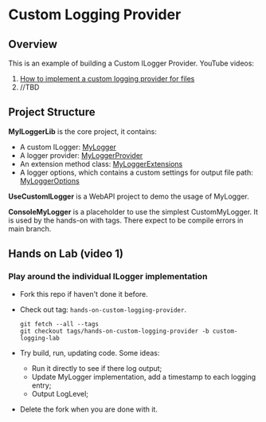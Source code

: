 # Custom Logging Provider

## Overview

This is an example of building a Custom ILogger Provider. YouTube videos:

1. [How to implement a custom logging provider for files](https://youtu.be/3RUpYR4dZM4)
2. //TBD

## Project Structure

**MyILoggerLib** is the core project, it contains:

* A custom ILogger: [MyLogger](./MyILoggerLib/MyLogger.cs)
* A logger provider: [MyLoggerProvider](./MyILoggerLib/MyLoggerProvider.cs)
* An extension method class: [MyLoggerExtensions](./MyILoggerLib/MyLoggerExtensions.cs)
* A logger options, which contains a custom settings for output file path: [MyLoggerOptions](./MyILoggerLib/MyLoggerOptions.cs)

**UseCustomILogger** is a WebAPI project to demo the usage of MyLogger.

**ConsoleMyLogger** is a placeholder to use the simplest CustomMyLogger. It is used by the hands-on with tags. There expect to be compile errors in main branch.

## Hands on Lab (video 1)

### Play around the individual ILogger implementation

* Fork this repo if haven't done it before.
* Check out tag: `hands-on-custom-logging-provider`.

    ```shell
    git fetch --all --tags
    git checkout tags/hands-on-custom-logging-provider -b custom-logging-lab
    ```

* Try build, run, updating code. Some ideas:

  * Run it directly to see if there log output;
  * Update MyLogger implementation, add a timestamp to each logging entry;
  * Output LogLevel;

* Delete the fork when you are done with it.
